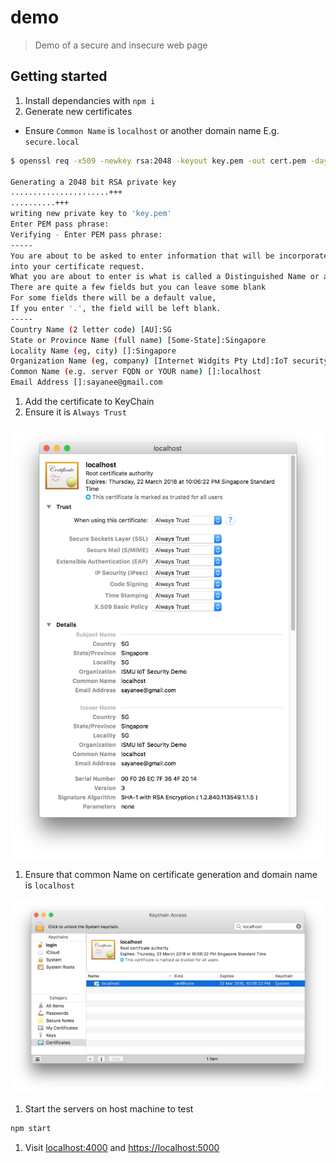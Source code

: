 # demo

> Demo of a secure and insecure web page

## Getting started

1. Install dependancies with `npm i`
1. Generate new certificates
  - Ensure `Common Name` is `localhost` or another domain name E.g. `secure.local`

  ```sh
  $ openssl req -x509 -newkey rsa:2048 -keyout key.pem -out cert.pem -days 365

  Generating a 2048 bit RSA private key
  ......................+++
  ..........+++
  writing new private key to 'key.pem'
  Enter PEM pass phrase:
  Verifying - Enter PEM pass phrase:
  -----
  You are about to be asked to enter information that will be incorporated
  into your certificate request.
  What you are about to enter is what is called a Distinguished Name or a DN.
  There are quite a few fields but you can leave some blank
  For some fields there will be a default value,
  If you enter '.', the field will be left blank.
  -----
  Country Name (2 letter code) [AU]:SG
  State or Province Name (full name) [Some-State]:Singapore
  Locality Name (eg, city) []:Singapore
  Organization Name (eg, company) [Internet Widgits Pty Ltd]:IoT security demo                                   Organizational Unit Name (eg, section) []:
  Common Name (e.g. server FQDN or YOUR name) []:localhost
  Email Address []:sayanee@gmail.com
  ```
1. Add the certificate to KeyChain
1. Ensure it is `Always Trust`

  ![](img/always-trust.png)
1. Ensure that common Name on certificate generation and domain name is `localhost`

  ![](img/certificate.png)
1. Start the servers on host machine to test

  ```sh
  npm start
  ```
1. Visit <localhost:4000> and <https://localhost:5000>
